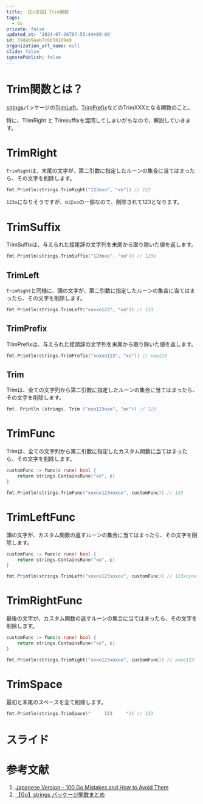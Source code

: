 ```yaml
---
title: 【Go言語】Trim関数
tags:
  - Go
private: false
updated_at: '2024-07-26T07:55:44+09:00'
id: 59dab9aab7c6b56189e9
organization_url_name: null
slide: false
ignorePublish: false
---
```

# Trim関数とは？

[strings](https://pkg.go.dev/strings)パッケージの[TrimLeft](https://pkg.go.dev/strings#TrimLeft)、[TrimPrefix](https://pkg.go.dev/strings#TrimPrefix)などのTrimXXXとなる関数のこと。

特に、TrimRight と Trimsuffixを混同してしまいがちなので、解説していきます。

# TrimRight

`TrimRight`は、末尾の文字が、第二引数に指定したルーンの集合に当てはまったら、その文字を削除します。

```go
fmt.Println(strings.TrimRight("123oxo", "xo")) // 123
```

`123o`になりそうですが、oは`xo`の一部なので、削除されて123となります。

# TrimSuffix

TrimSuffixは、与えられた接尾辞の文字列を末尾から取り除いた値を返します。

```go
fmt.Println(strings.TrimSuffix("123oxo", "xo")) // 123o
```

## TrimLeft

`TrimRight`と同様に、頭の文字が、第二引数に指定したルーンの集合に当てはまったら、その文字を削除します。

```go
fmt.Println(strings.TrimLeft("xoxxo123", "xo")) // 123
```

## TrimPrefix

TrimPrefixは、与えられた接頭辞の文字列を末尾から取り除いた値を返します。

```go
fmt.Println(strings.TrimPrefix("xoxxo123", "xo")) // xxo123
```

## Trim

Trimは、全ての文字列から第二引数に指定したルーンの集合に当てはまったら、その文字を削除します。

```go
fmt. Println (strings. Trim ("oxo123oxo", "ox")) // 123
```

# TrimFunc

Trimは、全ての文字列から第二引数に指定したカスタム関数に当てはまったら、その文字を削除します。

```go
customFunc := func(c rune) bool {
    return strings.ContainsRune("xo", c)
}

fmt.Println(strings.TrimFunc("xoxox123xoxox", customFunc)) // 123
```

# TrimLeftFunc

頭の文字が、カスタム関数の返すルーンの集合に当てはまったら、その文字を削除します。


```go
customFunc := func(c rune) bool {
    return strings.ContainsRune("xo", c)
}

fmt.Println(strings.TrimLeft("xoxox123xoxox", customFunc)) // 123xoxox
```

# TrimRightFunc

最後の文字が、カスタム関数の返すルーンの集合に当てはまったら、その文字を削除します。

```go
customFunc := func(c rune) bool {
    return strings.ContainsRune("xo", c)
}

fmt.Println(strings.TrimRight("xoxo123xoxox", customFunc)) // xoxo123
```

# TrimSpace

最初と末尾のスペースを全て削除します。

```go
fmt.Println(strings.TrimSpace("　　　123　　　")) // 123
```

# スライド

<script defer class="speakerdeck-embed" data-id="52b0d477d76f4bbc93c81c428a4afc80" data-ratio="1.7777777777777777" src="//speakerdeck.com/assets/embed.js"></script>

# 参考文献

1. [Japanese Version - 100 Go Mistakes and How to Avoid Them](https://100go.co/ja/)
1. [【Go】strings パッケージ関数まとめ](https://zenn.dev/kou_pg_0131/articles/go-strings-functions)

